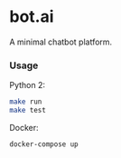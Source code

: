 # bot.ai

A minimal chatbot platform.

### Usage

Python 2:

```sh
make run
make test
```

Docker:

```sh
docker-compose up
```
